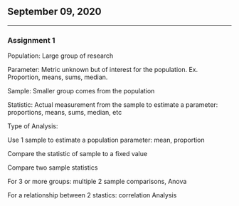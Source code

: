 ## September 09, 2020

---

### Assignment 1

Population: Large group of research

Parameter: Metric unknown but of interest for the population. Ex. Proportion, means, sums, median.

Sample: Smaller group comes from the population

Statistic: Actual measurement from the sample to estimate a parameter: proportions, means, sums, median, etc



Type of Analysis:

Use 1 sample to estimate a population parameter: mean, proportion

Compare the statistic of sample to a fixed value

Compare two sample statistics

For 3 or more groups: multiple 2 sample comparisons, Anova

For a relationship between 2 stastics: correlation Analysis
